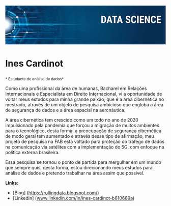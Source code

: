 
<p align = ''center''> 
    <img src="banner.png" >
</p>


# Ines Cardinot
<sub> * Estudante de análise de dados* </su>

  Como uma profissional da área de humanas,  Bacharel em Relações Internacionais e Especialista em Direito Internacional, vi a oportunidade de voltar meus estudos para minha grande paixão, que é a área cibernética no mestrado, através de um objeto de pesquisa ambicioso que  engloba a área de segurança de dados  e a área espacial na aeronáutica.

A área cibernética tem crescido como um todo no ano de 2020 impulsionado pela pandemia que forçou a migração de muitos ambientes para o tecnológico, desta forma, a preocupação de segurança cibernética de modo geral tem aumentado e através desse tipo de afirmação, meu projeto de pesquisa na FAB esta voltado para proteção do tráfego de dados na comunicação via satélites com a implementação do 5G, com enfoque na política externa brasileira.

Essa pesquisa se tornou o ponto de partida para mergulhar em um mundo que sempre quis, desta forma, estou direcionando meus estudos para análise de dados e pretendo trabalhar na área assim que possível.

**Links:**
* [Blog] (https://rollingdata.blogspot.com/)
* [Linkedin] (www.linkedin.com/in/ines-cardinot-b610689a)

